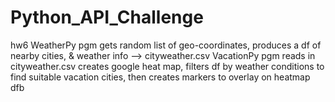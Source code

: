# Python_API_Challenge
hw6 
WeatherPy pgm gets random list of geo-coordinates, produces a df of nearby cities, & weather info --> cityweather.csv
VacationPy pgm reads in cityweather.csv creates google heat map, filters df by weather conditions to find suitable vacation cities,
               then creates markers to overlay on heatmap       dfb
